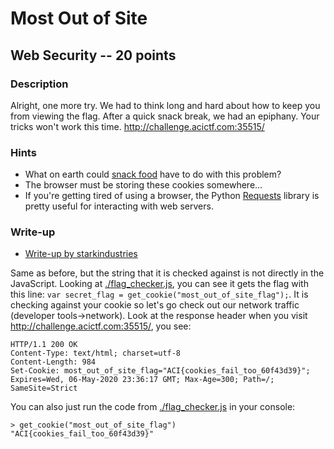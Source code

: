 # Most Out of Site

## Web Security -- 20 points

### Description

Alright, one more try. We had to think long and hard about how to keep you from viewing the flag. After a quick snack break, we had an epiphany. Your tricks won't work this time. http://challenge.acictf.com:35515/

### Hints

* What on earth could [snack food](https://en.wikipedia.org/wiki/HTTP_cookie) have to do with this problem?
* The browser must be storing these cookies somewhere...
* If you're getting tired of using a browser, the Python [Requests](https://requests.readthedocs.io/en/master/) library is pretty useful for interacting with web servers.


### Write-up

- [Write-up by starkindustries](https://github.com/starkindustries/CyberStakes2020#most-out-of-site---points-20)

Same as before, but the string that it is checked against is not directly in the JavaScript. Looking at [./flag_checker.js](./flag_checker.js), you can see it gets the flag with this line: `var secret_flag = get_cookie("most_out_of_site_flag");`. It is checking against your cookie so let's go check out our network traffic (developer tools->network). Look at the response header when you visit http://challenge.acictf.com:35515/, you see:

```
HTTP/1.1 200 OK
Content-Type: text/html; charset=utf-8
Content-Length: 984
Set-Cookie: most_out_of_site_flag="ACI{cookies_fail_too_60f43d39}"; Expires=Wed, 06-May-2020 23:36:17 GMT; Max-Age=300; Path=/; SameSite=Strict
```

You can also just run the code from [./flag_checker.js](./flag_checker.js) in your console:

```
> get_cookie("most_out_of_site_flag")
"ACI{cookies_fail_too_60f43d39}"
```
